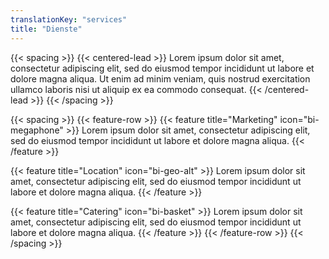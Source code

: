 ```yaml
---
translationKey: "services"
title: "Dienste"
---
```


{{< spacing >}}
{{< centered-lead >}}
Lorem ipsum dolor sit amet, consectetur adipiscing elit, sed do eiusmod tempor incididunt ut labore et dolore magna aliqua. Ut enim ad minim veniam, quis nostrud exercitation ullamco laboris nisi ut aliquip ex ea commodo consequat.
{{< /centered-lead >}}
{{< /spacing >}}

{{< spacing >}}
{{< feature-row >}}
{{< feature title="Marketing" icon="bi-megaphone" >}}
Lorem ipsum dolor sit amet, consectetur adipiscing elit, sed do eiusmod tempor incididunt ut labore et dolore magna aliqua.
{{< /feature >}}

{{< feature title="Location" icon="bi-geo-alt" >}}
Lorem ipsum dolor sit amet, consectetur adipiscing elit, sed do eiusmod tempor incididunt ut labore et dolore magna aliqua.
{{< /feature >}}

{{< feature title="Catering" icon="bi-basket" >}}
Lorem ipsum dolor sit amet, consectetur adipiscing elit, sed do eiusmod tempor incididunt ut labore et dolore magna aliqua.
{{< /feature >}}
{{< /feature-row >}}
{{< /spacing >}}
